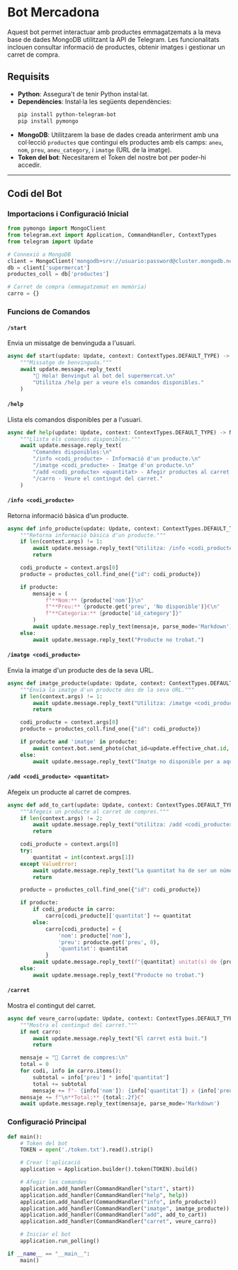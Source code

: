 # Bot Mercadona

Aquest bot permet interactuar amb productes emmagatzemats a la meva base de dades MongoDB utilitzant la API de Telegram. Les funcionalitats inclouen consultar informació de productes, obtenir imatges i gestionar un carret de compra.

## Requisits

- **Python**: Assegura't de tenir Python instal·lat.
- **Dependències**: Instal·la les següents dependències:
  ```bash
  pip install python-telegram-bot
  pip install pymongo
  ```
- **MongoDB**: Utilitzarem la base de dades creada anterirment amb una col·lecció `productes` que contingui els productes amb els camps: `aneu`, `nom`, `preu`, `aneu_category`, i `imatge` (URL de la imatge).
- **Token del bot**: Necesitarem el Token del nostre bot per poder-hi accedir.

---

## Codi del Bot

### Importacions i Configuració Inicial

```python
from pymongo import MongoClient
from telegram.ext import Application, CommandHandler, ContextTypes
from telegram import Update

# Connexió a MongoDB
client = MongoClient('mongodb+srv://usuario:password@cluster.mongodb.net/')
db = client['supermercat']
productes_coll = db['productes']

# Carret de compra (emmagatzemat en memòria)
carro = {}
```

### Funcions de Comandos

#### `/start`

Envia un missatge de benvinguda a l'usuari.

```python
async def start(update: Update, context: ContextTypes.DEFAULT_TYPE) -> None:
    """Missatge de benvinguda."""
    await update.message.reply_text(
        "👋 Hola! Benvingut al bot del supermercat.\n"
        "Utilitza /help per a veure els comandos disponibles."
    )
```

#### `/help`

Llista els comandos disponibles per a l'usuari.

```python
async def help(update: Update, context: ContextTypes.DEFAULT_TYPE) -> None:
    """Llista els comandos disponibles."""
    await update.message.reply_text(
        "Comandes disponibles:\n"
        "/info <codi_producte> - Informació d'un producte.\n"
        "/imatge <codi_producte> - Imatge d'un producte.\n"
        "/add <codi_producte> <quantitat> - Afegir productes al carret.\n"
        "/carro - Veure el contingut del carret."
    )
```

#### `/info <codi_producte>`

Retorna informació bàsica d'un producte.

```python
async def info_producte(update: Update, context: ContextTypes.DEFAULT_TYPE) -> None:
    """Retorna informació bàsica d'un producte."""
    if len(context.args) != 1:
        await update.message.reply_text("Utilitza: /info <codi_producte>")
        return

    codi_producte = context.args[0]
    producte = productes_coll.find_one({"id": codi_producte})

    if producte:
        mensaje = (
            f"**Nom:** {producte['nom']}\n"
            f"**Preu:** {producte.get('preu', 'No disponible')}€\n"
            f"**Categoria:** {producte['id_category']}"
        )
        await update.message.reply_text(mensaje, parse_mode='Markdown')
    else:
        await update.message.reply_text("Producte no trobat.")
```

#### `/imatge <codi_producte>`

Envia la imatge d'un producte des de la seva URL.

```python
async def imatge_producte(update: Update, context: ContextTypes.DEFAULT_TYPE) -> None:
    """Envia la imatge d'un producte des de la seva URL."""
    if len(context.args) != 1:
        await update.message.reply_text("Utilitza: /imatge <codi_producte>")
        return

    codi_producte = context.args[0]
    producte = productes_coll.find_one({"id": codi_producte})

    if producte and 'imatge' in producte:
        await context.bot.send_photo(chat_id=update.effective_chat.id, photo=producte['imatge'])
    else:
        await update.message.reply_text("Imatge no disponible per a aquest producte.")
```

#### `/add <codi_producte> <quantitat>`

Afegeix un producte al carret de compres.

```python
async def add_to_cart(update: Update, context: ContextTypes.DEFAULT_TYPE) -> None:
    """Afegeix un producte al carret de compres."""
    if len(context.args) != 2:
        await update.message.reply_text("Utilitza: /add <codi_producte> <quantitat>")
        return

    codi_producte = context.args[0]
    try:
        quantitat = int(context.args[1])
    except ValueError:
        await update.message.reply_text("La quantitat ha de ser un número.")
        return

    producte = productes_coll.find_one({"id": codi_producte})

    if producte:
        if codi_producte in carro:
            carro[codi_producte]['quantitat'] += quantitat
        else:
            carro[codi_producte] = {
                'nom': producte['nom'],
                'preu': producte.get('preu', 0),
                'quantitat': quantitat
            }
        await update.message.reply_text(f"{quantitat} unitat(s) de {producte['nom']} afegides al carret.")
    else:
        await update.message.reply_text("Producte no trobat.")
```

#### `/carret`

Mostra el contingut del carret.

```python
async def veure_carro(update: Update, context: ContextTypes.DEFAULT_TYPE) -> None:
    """Mostra el contingut del carret."""
    if not carro:
        await update.message.reply_text("El carret està buit.")
        return

    mensaje = "🛒 Carret de compres:\n"
    total = 0
    for codi, info in carro.items():
        subtotal = info['preu'] * info['quantitat']
        total += subtotal
        mensaje += f"- {info['nom']}: {info['quantitat']} x {info['preu']}€ = {subtotal:.2f}€\n"
    mensaje += f"\n**Total:** {total:.2f}€"
    await update.message.reply_text(mensaje, parse_mode='Markdown')
```

### Configuració Principal

```python
def main():
    # Token del bot
    TOKEN = open('./token.txt').read().strip()

    # Crear l'aplicació
    application = Application.builder().token(TOKEN).build()

    # Afegir les comandes
    application.add_handler(CommandHandler("start", start))
    application.add_handler(CommandHandler("help", help))
    application.add_handler(CommandHandler("info", info_producte))
    application.add_handler(CommandHandler("imatge", imatge_producte))
    application.add_handler(CommandHandler("add", add_to_cart))
    application.add_handler(CommandHandler("carret", veure_carro))

    # Iniciar el bot
    application.run_polling()

if __name__ == "__main__":
    main()
```